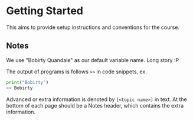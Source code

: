 # Getting Started

This aims to provide setup instructions and conventions for the course.

## Notes

We use "Bobirty Quandale" as our default variable name. Long story :P

The output of programs is follows `>>` in code snippets, ex.

```python
print("Bobirty")
>> Bobirty
```

Advanced or extra information is denoted by `[<topic name>]` in text. At the bottom of each page should be a Notes header, which contains the extra information.

